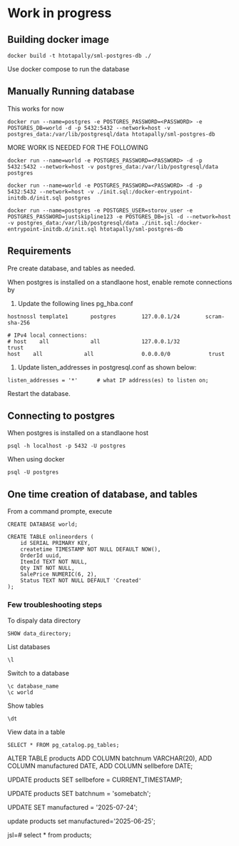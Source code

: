 # Work in progress

## Building docker image
```
docker build -t htotapally/sml-postgres-db ./
```
Use docker compose to run the database

## Manually Running database

This works for now
```
docker run --name=postgres -e POSTGRES_PASSWORD=<PASSWORD> -e POSTGRES_DB=world -d -p 5432:5432 --network=host -v postgres_data:/var/lib/postgresql/data htotapally/sml-postgres-db
```

MORE WORK IS NEEDED FOR THE FOLLOWING  
```
docker run --name=world -e POSTGRES_PASSWORD=<PASSWORD> -d -p 5432:5432 --network=host -v postgres_data:/var/lib/postgresql/data postgres

docker run --name=world -e POSTGRES_PASSWORD=<PASSWORD> -d -p 5432:5432 --network=host -v ./init.sql:/docker-entrypoint-initdb.d/init.sql postgres

docker run --name=postgres -e POSTGRES_USER=storov_user -e POSTGRES_PASSWORD=justskipline123 -e POSTGRES_DB=jsl -d --network=host -v postgres_data:/var/lib/postgresql/data ./init.sql:/docker-entrypoint-initdb.d/init.sql htotapally/sml-postgres-db
```

## Requirements
Pre create database, and tables as needed.

When postgres is installed on a standlaone host, enable remote connections by 
1. Update the following lines pg_hba.conf
```
hostnossl template1       postgres        127.0.0.1/24        scram-sha-256

# IPv4 local connections:
# host    all             all             127.0.0.1/32            trust
host    all             all               0.0.0.0/0            trust
```

1. Update listen_addresses in postgresql.conf as shown below:
```
listen_addresses = '*'		# what IP address(es) to listen on;
```

Restart the database.

## Connecting to postgres
When postgres is installed on a standlaone host  
```
psql -h localhost -p 5432 -U postgres
```
When using docker  
```
psql -U postgres
```

## One time creation of database, and tables
From a command prompte, execute
```
CREATE DATABASE world;

CREATE TABLE onlineorders (
    id SERIAL PRIMARY KEY,
    createtime TIMESTAMP NOT NULL DEFAULT NOW(),
    OrderId uuid,
    ItemId TEXT NOT NULL,
    Qty INT NOT NULL,
    SalePrice NUMERIC(6, 2),
    Status TEXT NOT NULL DEFAULT 'Created'
);
```


### Few troubleshooting steps

To dispaly data directory  
```
SHOW data_directory;
```
List databases  
```
\l
```

Switch to a database
```
\c database_name
\c world
```

Show tables
```
\dt
```

View data in a table
```
SELECT * FROM pg_catalog.pg_tables;
```

 

ALTER TABLE products
ADD COLUMN batchnum VARCHAR(20),
ADD COLUMN manufactured DATE,
ADD COLUMN sellbefore DATE;

UPDATE products
SET sellbefore = CURRENT_TIMESTAMP;

UPDATE products
SET batchnum = 'somebatch';

UPDATE
SET manufactured = '2025-07-24';

update products set  manufactured='2025-06-25';

jsl=# select * from products;
